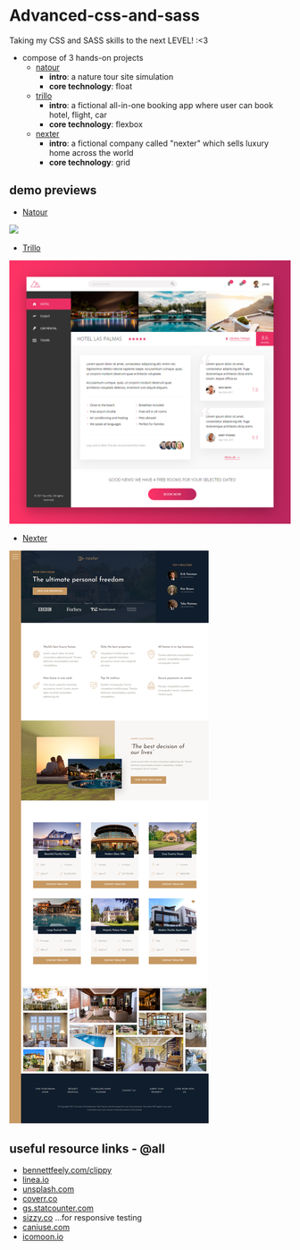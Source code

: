 # Advanced-css-and-sass

Taking my CSS and SASS skills to the next LEVEL! :<3

- compose of 3 hands-on projects
    - [natour](https://github.com/pkErbynn/advanced-css-and-sass/tree/main/natour)
        - **intro**: a nature tour site simulation
        - **core technology**: float
    - [trillo](https://github.com/pkErbynn/advanced-css-and-sass/tree/main/trillo)
        - **intro**: a fictional all-in-one booking app where user can book hotel, flight, car
        - **core technology**: flexbox
    - [nexter](https://github.com/pkErbynn/advanced-css-and-sass/tree/main/nexter)
        - **intro**: a fictional company called "nexter" which sells luxury home across the world
        - **core technology**: grid

## demo previews
- [Natour](https://github.com/pkErbynn/advanced-css-and-sass/tree/main/natour)
<img src="natour/img/natour-shot.png">

- [Trillo](https://github.com/pkErbynn/advanced-css-and-sass/tree/main/trillo)
<img src="trillo/img/trillo-shot.png">

- [Nexter](https://github.com/pkErbynn/advanced-css-and-sass/tree/main/nexter)
<img src="nexter/img/nexter-shot.png">


## useful resource links - @all
* [bennettfeely.com/clippy](bennettfeely.com/clippy)
* [linea.io](linea.io)
* [unsplash.com](unsplash.com)
* [coverr.co](coverr.co)
* [gs.statcounter.com](gs.statcounter.com)
* [sizzy.co](sizzy.co) ...for responsive testing
* [caniuse.com](caniuse.com)
* [icomoon.io](icomoon.io)
<br>
